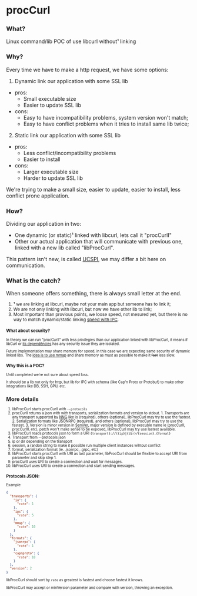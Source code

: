 # procCurl

### What?

Linux command/lib POC of use libcurl without¹ linking


### Why?

Every time we have to make a http request, we have some options:

1. Dynamic link our application with some SSL lib
  - pros:
    - Small executable size
    - Easier to update SSL lib
  - cons:
    - Easy to have incompatibility problems, system version won't match;
    - Easy to have conflict problems when it tries to install same lib twice;

2. Static link our application with some SSL lib
  - pros:
    - Less conflict/incompatibility problems
    - Easier to install
  - cons:
    - Larger executable size
    - Harder to update SSL lib

We're trying to make a small size, easier to update, easier to install, less conflict prone application.


### How?

Dividing our application in two:

- One dynamic (or static)¹ linked with libcurl, lets call it "procCurlI"
- Other our actual application that will communicate with previous one, linked with a new lib called "libProcCurl".

This pattern isn't new, is called [UCSPI](https://cr.yp.to/proto/ucspi.txt), we may
differ a bit here on communication.


### What is the catch?

When someone offers something, there is always small letter at the end.
<small>
1. **¹** we are linking at libcurl, maybe not your main app but someone has to link it;
2. We are not only linking with libcurl, but now we have other lib to link;
3. Most important than provious points, we loose speed, not mesured yet, but there is no way to match dynamic/static linking [speed with IPC](https://github.com/goldsborough/ipc-bench).
<small>


### What about security?

In theory we can run "procCurlI" with less privilegies than our application linked with libProcCurl, it means if libCurl or [its dependêncies](https://curl.se/docs/libs.html) has any security issue they are isolated.

Future implementation may share memory for speed, in this case we are expecting same security of dynamic linked libs. The [idea is to use mmap](https://blog.cloudflare.com/scalable-machine-learning-at-cloudflare/) and share memory as must as possible to make it ~~fast~~ less slow.


### Why this is a POC?

Until completed we're not sure about speed loss.

It should be a lib not only for http, but lib for IPC with schema (like Cap'n Proto or Protobuf) to make other integrations like DB, SSH, GPU, etc.


## More details

1. libProcCurl starts procCurlI with `--protocols`
  1. procCurlI returns a json with with transports, serialization formats and version to stdout.
    1. Transports are any transport supported by [NNG](https://nng.nanomsg.org/man/tip/nng.7.html#protocols) like io (required), others (optional), libProcCurl may try to use the fastest.
    2. Serialization formats like JSONRPC (required), and others (optional), libProcCurl may try to use the fastest.
    3. Version is minor version in [SemVer](https://semver.org/), major version is defined by execuble name ie (procCurlI, procCurlII, etc), patch won't make sense to be exposed, libProcCurl may try use lastest available.
2. libProcCurl reads protocols json to form a URI `{transport}://({ip}|{dir}/{session}.{format}`
  1. Transport from --protocols json
  2. ip or dir depending on the transport
  3. session, a randon string to make it possible run multiple client instances wihtout conflict
  4. format, serialization format (ie. .jsonrpc, .grpc, etc)
3. libProcCurl starts procCurlI with URI as last parameter, libProcCurl should be flexible to accept URI from parameter and skip step 1.
  1. procCurlI uses URI to create a connection and wait for messages.
4. libProcCurl uses URI to create a connection and start sending messages.

### Protocols JSON:

Example

```json
{
  "transports": {
    "io": {
      "rate": 1
    },
    "ipc": {
      "rate": 5
    },
    "mmap": {
      "rate": 10
    }
  },
  "formats": {
    "jsonrpc": {
      "rate": 1
    },
    "capnproto": {
      "rate": 10
    }
  },
  "version": 2
}
```

libProcCurl should sort by `rate` as greatest is fastest and choose fastest it knows.

libProcCurl may accept or  minVersion parameter and compare with version, throwing an exception.
